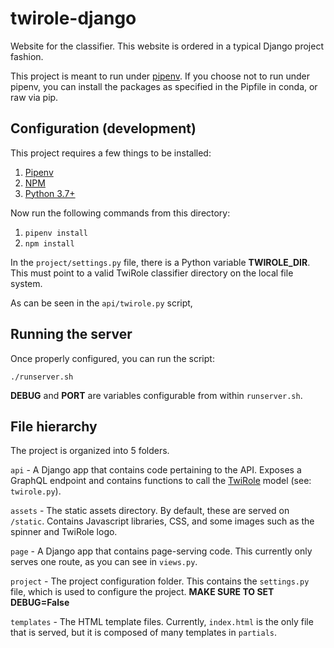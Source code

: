 # twirole-django
Website for the classifier. This website is ordered in a typical Django project fashion.

This project is meant to run under [pipenv](https://pipenv.readthedocs.io/en/latest/). If you choose not to run under pipenv, you can install the packages as specified in the Pipfile in conda, or raw via pip.


## Configuration (development)

This project requires a few things to be installed:

1. [Pipenv](https://pipenv.readthedocs.io/en/latest/)
2. [NPM](https://nodejs.org/en/download/)
3. [Python 3.7+](https://www.python.org/downloads/release/python-372/)

Now run the following commands from this directory:
1. `pipenv install`
2. `npm install`

In the `project/settings.py` file, there is a Python variable **TWIROLE_DIR**. This must point to a valid TwiRole classifier directory on the local file system.

As can be seen in the `api/twirole.py` script, 

## Running the server

Once properly configured, you can run the script:

`./runserver.sh`

**DEBUG** and **PORT** are variables configurable from within `runserver.sh`.

## File hierarchy
The project is organized into 5 folders.

`api` - A Django app that contains code pertaining to the API. Exposes a GraphQL endpoint and contains functions to call the [TwiRole](https://github.com/liuqingli/TwiRole) model (see: `twirole.py`).

`assets` - The static assets directory. By default, these are served on `/static`. Contains Javascript libraries, CSS, and some images such as the spinner and TwiRole logo.

`page` - A Django app that contains page-serving code. This currently only serves one route, as you can see in `views.py`.

`project` - The project configuration folder. This contains the `settings.py` file, which is used to configure the project. **MAKE SURE TO SET DEBUG=False**

`templates` - The HTML template files. Currently, `index.html` is the only file that is served, but it is composed of many templates in `partials`.
